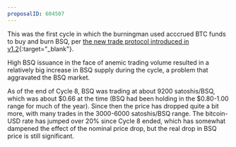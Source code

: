 ```yaml
---
proposalID: 604507
---
```


This was the first cycle in which the burningman used acccrued BTC funds to buy and burn BSQ, per [the new trade protocol introduced in v1.2](https://bisq.wiki/Arbitration#New_Trade_Protocol){:target="_blank"}.

High BSQ issuance in the face of anemic trading volume resulted in a relatively big increase in BSQ supply during the cycle, a problem that aggravated the BSQ market.

As of the end of Cycle 8, BSQ was trading at about 9200 satoshis/BSQ, which was about $0.66 at the time (BSQ had been holding in the $0.80-1.00 range for much of the year). Since then the price has dropped quite a bit more, with many trades in the 3000-6000 satoshis/BSQ range. The bitcoin-USD rate has jumped over 20% since Cycle 8 ended, which has somewhat dampened the effect of the nominal price drop, but the real drop in BSQ price is still significant.
